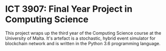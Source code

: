 # ICT 3907: Final Year Project in Computing Science
This project wraps up the third year of the Computing Science course at the University of Malta.  It's artefact is a stochastic, hybrid event simulator for blockchain network and is written in the Python 3.6 programming language.
